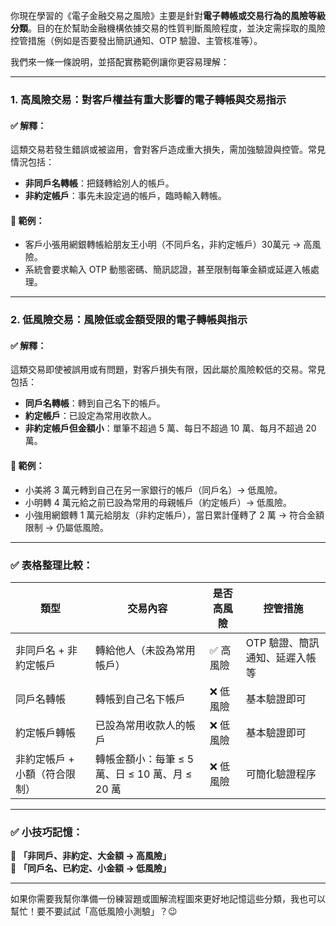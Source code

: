 你現在學習的《電子金融交易之風險》主要是針對**電子轉帳或交易行為的風險等級分類**。目的在於幫助金融機構依據交易的性質判斷風險程度，並決定需採取的風險控管措施（例如是否要發出簡訊通知、OTP 驗證、主管核准等）。

我們來一條一條說明，並搭配實務範例讓你更容易理解：

---

### 1. **高風險交易：對客戶權益有重大影響的電子轉帳與交易指示**

#### ✅ 解釋：  
這類交易若發生錯誤或被盜用，會對客戶造成重大損失，需加強驗證與控管。常見情況包括：
- **非同戶名轉帳**：把錢轉給別人的帳戶。
- **非約定帳戶**：事先未設定過的帳戶，臨時輸入轉帳。

#### 📌 範例：  
- 客戶小張用網銀轉帳給朋友王小明（不同戶名，非約定帳戶）30萬元 → 高風險。  
- 系統會要求輸入 OTP 動態密碼、簡訊認證，甚至限制每筆金額或延遲入帳處理。

---

### 2. **低風險交易：風險低或金額受限的電子轉帳與指示**

#### ✅ 解釋：  
這類交易即使被誤用或有問題，對客戶損失有限，因此屬於風險較低的交易。常見包括：
- **同戶名轉帳**：轉到自己名下的帳戶。
- **約定帳戶**：已設定為常用收款人。
- **非約定帳戶但金額小**：單筆不超過 5 萬、每日不超過 10 萬、每月不超過 20 萬。

#### 📌 範例：  
- 小美將 3 萬元轉到自己在另一家銀行的帳戶（同戶名）→ 低風險。  
- 小明轉 4 萬元給之前已設為常用的母親帳戶（約定帳戶）→ 低風險。  
- 小強用網銀轉 1 萬元給朋友（非約定帳戶），當日累計僅轉了 2 萬 → 符合金額限制 → 仍屬低風險。

---

### ✅ 表格整理比較：

| 類型       | 交易內容                                         | 是否高風險 | 控管措施                       |
|------------|--------------------------------------------------|------------|-------------------------------|
| 非同戶名 + 非約定帳戶       | 轉給他人（未設為常用帳戶）                  | ✅ 高風險     | OTP 驗證、簡訊通知、延遲入帳等 |
| 同戶名轉帳                   | 轉帳到自己名下帳戶                         | ❌ 低風險     | 基本驗證即可                   |
| 約定帳戶轉帳                 | 已設為常用收款人的帳戶                    | ❌ 低風險     | 基本驗證即可                   |
| 非約定帳戶 + 小額（符合限制）| 轉帳金額小：每筆 ≤ 5 萬、日 ≤ 10 萬、月 ≤ 20 萬 | ❌ 低風險     | 可簡化驗證程序                 |

---

### ✅ 小技巧記憶：
📌 **「非同戶、非約定、大金額 → 高風險」**  
📌 **「同戶名、已約定、小金額 → 低風險」**

---

如果你需要我幫你準備一份練習題或圖解流程圖來更好地記憶這些分類，我也可以幫忙！要不要試試「高低風險小測驗」？😉